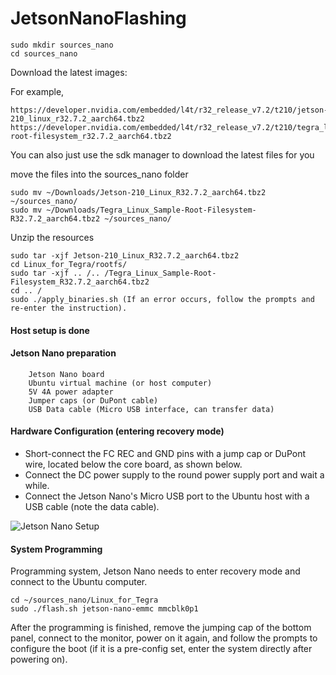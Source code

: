 # JetsonNanoFlashing


```
sudo mkdir sources_nano
cd sources_nano
```


Download the latest images:

For example,
```
https://developer.nvidia.com/embedded/l4t/r32_release_v7.2/t210/jetson-210_linux_r32.7.2_aarch64.tbz2
https://developer.nvidia.com/embedded/l4t/r32_release_v7.2/t210/tegra_linux_sample-root-filesystem_r32.7.2_aarch64.tbz2
```

You can also just use the sdk manager to download the latest files for you


move the files into the sources_nano folder
```
sudo mv ~/Downloads/Jetson-210_Linux_R32.7.2_aarch64.tbz2 ~/sources_nano/            
sudo mv ~/Downloads/Tegra_Linux_Sample-Root-Filesystem-R32.7.2_aarch64.tbz2 ~/sources_nano/  
```


Unzip the resources
```
sudo tar -xjf Jetson-210_Linux_R32.7.2_aarch64.tbz2
cd Linux_for_Tegra/rootfs/       
sudo tar -xjf .. /.. /Tegra_Linux_Sample-Root-Filesystem_R32.7.2_aarch64.tbz2
cd .. /
sudo ./apply_binaries.sh (If an error occurs, follow the prompts and re-enter the instruction). 
```

####  Host setup is done

#### Jetson Nano preparation
        Jetson Nano board
        Ubuntu virtual machine (or host computer)
        5V 4A power adapter
        Jumper caps (or DuPont cable)
        USB Data cable (Micro USB interface, can transfer data)
#### Hardware Configuration (entering recovery mode)
- Short-connect the FC REC and GND pins with a jump cap or DuPont wire, located below the core board, as shown below.
- Connect the DC power supply to the round power supply port and wait a while.
- Connect the Jetson Nano's Micro USB port to the Ubuntu host with a USB cable (note the data cable).

![Jetson Nano Setup](https://www.waveshare.com/w/upload/2/2f/Jetson-nano-Force_recovery2-watermark.png)
      
#### System Programming
Programming system, Jetson Nano needs to enter recovery mode and connect to the Ubuntu computer.

```
cd ~/sources_nano/Linux_for_Tegra
sudo ./flash.sh jetson-nano-emmc mmcblk0p1
```
After the programming is finished, remove the jumping cap of the bottom panel, connect to the monitor, power on it again, and follow the prompts to configure the boot (if it is a pre-config set, enter the system directly after powering on).
